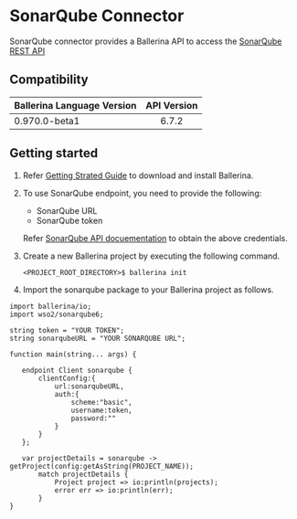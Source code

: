 # SonarQube Connector

SonarQube connector provides a Ballerina API to access the [SonarQube REST API](https://docs.sonarqube.org/display/DEV/Web+API)

## Compatibility

| Ballerina Language Version                              | API Version
| ---------------------------------------------| :--------------:
| 0.970.0-beta1                                | 6.7.2

## Getting started

1.  Refer [Getting Strated Guide](https://stage.ballerina.io/learn/getting-started/) to download and install Ballerina.
2.  To use SonarQube endpoint, you need to provide the following:

       - SonarQube URL
       - SonarQube token
    
       Refer [SonarQube API docuementation](https://docs.sonarqube.org/display/SONAR/User+Token) to obtain the above credentials.

4. Create a new Ballerina project by executing the following command.

      ``<PROJECT_ROOT_DIRECTORY>$ ballerina init``

5. Import the sonarqube package to your Ballerina project as follows.

```ballerina
import ballerina/io;
import wso2/sonarqube6;

string token = "YOUR TOKEN";
string sonarqubeURL = "YOUR SONARQUBE URL";

function main(string... args) {

   endpoint Client sonarqube {
       clientConfig:{
           url:sonarqubeURL,
           auth:{
               scheme:"basic",
               username:token,
               password:""
           }
       }
   };
   
   var projectDetails = sonarqube -> getProject(config:getAsString(PROJECT_NAME));
       match projectDetails {
           Project project => io:println(projects);
           error err => io:println(err);
       }
}
```